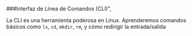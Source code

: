 ###Interfaz de Línea de Comandos (CLI)",

La CLI es una herramienta poderosa en Linux. Aprenderemos comandos básicos como `ls`, `cd`, `mkdir`, `rm`, y cómo redirigir la entrada/salida